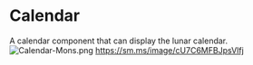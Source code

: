 # Calendar
A calendar component that can display the lunar calendar.
![Calendar-Mons.png](https://i.loli.net/2020/08/28/cU7C6MFBJpsVlfj.png)
https://sm.ms/image/cU7C6MFBJpsVlfj
